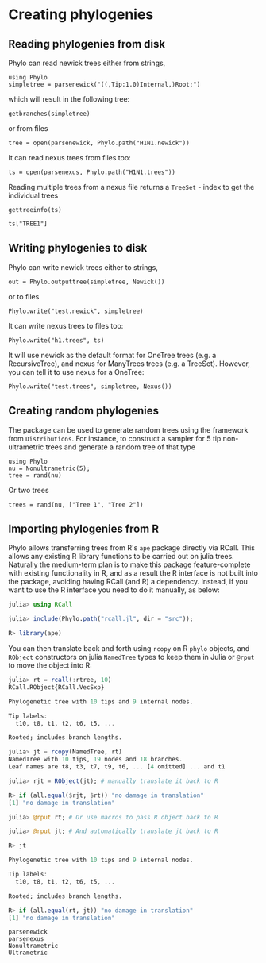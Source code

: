 # Creating phylogenies

## Reading phylogenies from disk

Phylo can read newick trees either from strings,

```@example io
using Phylo
simpletree = parsenewick("((,Tip:1.0)Internal,)Root;")
```

which will result in the following tree:

```@example io
getbranches(simpletree)
```

or from files

```@example io
tree = open(parsenewick, Phylo.path("H1N1.newick"))
```

It can read nexus trees from files too:

```@example io
ts = open(parsenexus, Phylo.path("H1N1.trees"))
```

Reading multiple trees from a nexus file returns a `TreeSet` - index to get
the individual trees

```@example reading
gettreeinfo(ts)
```

```@example reading
ts["TREE1"]
```

## Writing phylogenies to disk

Phylo can write newick trees either to strings,

```@example io
out = Phylo.outputtree(simpletree, Newick())
```

or to files

```@example io
Phylo.write("test.newick", simpletree)
```

It can write nexus trees to files too:

```@example io
Phylo.write("h1.trees", ts)
```

It will use newick as the default format for OneTree trees (e.g. a RecursiveTree),
and nexus for ManyTrees trees (e.g. a TreeSet). However, you can tell it to use nexus
for a OneTree:

```@example io
Phylo.write("test.trees", simpletree, Nexus())
```

## Creating random phylogenies

The package can be used to generate random trees using the framework from
 `Distributions`. For instance, to construct a sampler for 5 tip non-ultrametric
 trees and generate a random tree of that type

```@example random_trees
using Phylo
nu = Nonultrametric(5);
tree = rand(nu)
```

Or two trees

```@example random_trees
trees = rand(nu, ["Tree 1", "Tree 2"])
```

## Importing phylogenies from R

Phylo allows transferring trees from R's `ape` package directly via RCall.
This allows any existing R library functions to be carried out on julia trees.
Naturally the medium-term plan is to make this package feature-complete
with existing functionality in R, and as a result the R interface is not built
into the package, avoiding having RCall (and R) a dependency. Instead, if you
want to use the R interface you need to do it manually, as below:

```julia
julia> using RCall

julia> include(Phylo.path("rcall.jl", dir = "src"));

R> library(ape)
```

You can then translate back and forth using `rcopy` on
R `phylo` objects, and `RObject` constructors on julia `NamedTree`
types to keep them in Julia or `@rput` to move the object into R:

```julia
julia> rt = rcall(:rtree, 10)
RCall.RObject{RCall.VecSxp}

Phylogenetic tree with 10 tips and 9 internal nodes.

Tip labels:
  t10, t8, t1, t2, t6, t5, ...

Rooted; includes branch lengths.

julia> jt = rcopy(NamedTree, rt)
NamedTree with 10 tips, 19 nodes and 18 branches.
Leaf names are t8, t3, t7, t9, t6, ... [4 omitted] ... and t1

julia> rjt = RObject(jt); # manually translate it back to R

R> if (all.equal($rjt, $rt)) "no damage in translation"
[1] "no damage in translation"

julia> @rput rt; # Or use macros to pass R object back to R

julia> @rput jt; # And automatically translate jt back to R

R> jt

Phylogenetic tree with 10 tips and 9 internal nodes.

Tip labels:
  t10, t8, t1, t2, t6, t5, ...

Rooted; includes branch lengths.

R> if (all.equal(rt, jt)) "no damage in translation"
[1] "no damage in translation"
```

```@docs
parsenewick
parsenexus
Nonultrametric
Ultrametric
```
